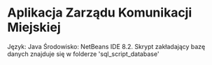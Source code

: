 # Aplikacja Zarządu Komunikacji Miejskiej
Język: Java
Środowisko: NetBeans IDE 8.2.
Skrypt zakładający bazę danych znajduje się w folderze 'sql_script_database' 
